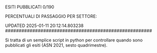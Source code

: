 ESITI PUBBLICATI 0/190 

PERCENTUALI DI PASSAGGIO PER SETTORE:

UPDATED 2025-01-11 20:12:14.803238
###################################################### 

Si tratta di un semplice script in python per controllare quando sono pubblicati gli esiti (ASN 2021, sesto quadrimestre).

